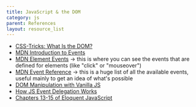 ```yaml
---
title: JavaScript & the DOM
category: js
parent: References
layout: resource_list
---
```


- [CSS-Tricks: What Is the DOM?](https://css-tricks.com/dom/)
- [MDN Introduction to Events](https://developer.mozilla.org/en-US/docs/Learn/JavaScript/Building_blocks/Events)
- [MDN Element Events](https://developer.mozilla.org/en-US/docs/Web/API/Element#events) -> this is where you can see the events that are defined for elements (like "click" or "mouseover")
- [MDN Event Reference](https://developer.mozilla.org/en-US/docs/Web/Events) -> this is a huge list of all the available events, useful mainly to get an idea of what's possible
- [DOM Manipulation with Vanilla JS](https://www.sitepoint.com/dom-manipulation-vanilla-javascript-no-jquery/)
- [How JS Event Delegation Works](https://davidwalsh.name/event-delegate)
- [Chapters 13-15 of Eloquent JavaScript](https://eloquentjavascript.net/)
